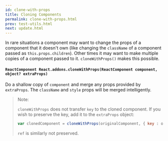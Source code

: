```yaml
---
id: clone-with-props
title: Cloning Components
permalink: clone-with-props.html
prev: test-utils.html
next: update.html
---
```


In rare situations a component may want to change the props of a component that it doesn't own (like changing the `className` of a component passed as `this.props.children`). Other times it may want to make multiple copies of a component passed to it. `cloneWithProps()` makes this possible.

#### `ReactComponent React.addons.cloneWithProps(ReactComponent component, object? extraProps)`

Do a shallow copy of `component` and merge any props provided by `extraProps`. The `className` and `style` props will be merged intelligently.

> Note:
>
> `cloneWithProps` does not transfer `key` to the cloned component. If you wish to preserve the key, add it to the `extraProps` object:
>
> ```js
> var clonedComponent = cloneWithProps(originalComponent, { key : originalComponent.key });
> ```
>
> `ref` is similarly not preserved.
